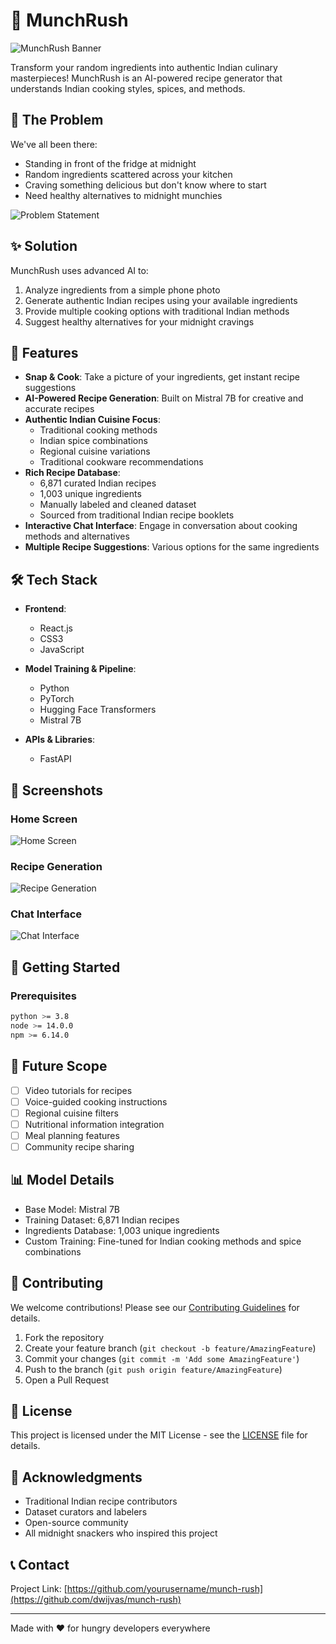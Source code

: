 # 🍳 MunchRush

![MunchRush Banner](placeholder-for-banner-image.png)

Transform your random ingredients into authentic Indian culinary masterpieces! MunchRush is an AI-powered recipe generator that understands Indian cooking styles, spices, and methods.

## 🌟 The Problem

We've all been there:
- Standing in front of the fridge at midnight
- Random ingredients scattered across your kitchen
- Craving something delicious but don't know where to start
- Need healthy alternatives to midnight munchies

![Problem Statement](placeholder-for-problem-statement-image.png)

## ✨ Solution

MunchRush uses advanced AI to:
1. Analyze ingredients from a simple phone photo
2. Generate authentic Indian recipes using your available ingredients
3. Provide multiple cooking options with traditional Indian methods
4. Suggest healthy alternatives for your midnight cravings

## 🚀 Features

- **Snap & Cook**: Take a picture of your ingredients, get instant recipe suggestions
- **AI-Powered Recipe Generation**: Built on Mistral 7B for creative and accurate recipes
- **Authentic Indian Cuisine Focus**: 
  - Traditional cooking methods
  - Indian spice combinations
  - Regional cuisine variations
  - Traditional cookware recommendations
- **Rich Recipe Database**:
  - 6,871 curated Indian recipes
  - 1,003 unique ingredients
  - Manually labeled and cleaned dataset
  - Sourced from traditional Indian recipe booklets
- **Interactive Chat Interface**: Engage in conversation about cooking methods and alternatives
- **Multiple Recipe Suggestions**: Various options for the same ingredients

## 🛠 Tech Stack

- **Frontend**: 
  - React.js
  - CSS3
  - JavaScript
  
- **Model Training & Pipeline**:
  - Python
  - PyTorch
  - Hugging Face Transformers
  - Mistral 7B
  
- **APIs & Libraries**:
  - FastAPI

## 📱 Screenshots

### Home Screen
![Home Screen](https://github.com/dwijvas/munch-rush/blob/main/Screenshots/HomeScreen.png)

### Recipe Generation
![Recipe Generation](placeholder-for-recipe-generation.png)

### Chat Interface
![Chat Interface](placeholder-for-chat-interface.png)

## 🚀 Getting Started

### Prerequisites
```bash
python >= 3.8
node >= 14.0.0
npm >= 6.14.0
```

## 🎯 Future Scope

- [ ] Video tutorials for recipes
- [ ] Voice-guided cooking instructions
- [ ] Regional cuisine filters
- [ ] Nutritional information integration
- [ ] Meal planning features
- [ ] Community recipe sharing

## 📊 Model Details

- Base Model: Mistral 7B
- Training Dataset: 6,871 Indian recipes
- Ingredients Database: 1,003 unique ingredients
- Custom Training: Fine-tuned for Indian cooking methods and spice combinations

## 🤝 Contributing

We welcome contributions! Please see our [Contributing Guidelines](CONTRIBUTING.md) for details.

1. Fork the repository
2. Create your feature branch (`git checkout -b feature/AmazingFeature`)
3. Commit your changes (`git commit -m 'Add some AmazingFeature'`)
4. Push to the branch (`git push origin feature/AmazingFeature`)
5. Open a Pull Request

## 📝 License

This project is licensed under the MIT License - see the [LICENSE](LICENSE) file for details.

## 🙏 Acknowledgments

- Traditional Indian recipe contributors
- Dataset curators and labelers
- Open-source community
- All midnight snackers who inspired this project

## 📞 Contact

Project Link: [https://github.com/yourusername/munch-rush](https://github.com/dwijvas/munch-rush)

---
Made with ❤️ for hungry developers everywhere
